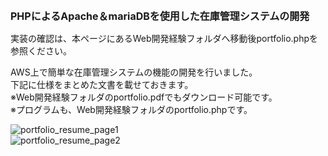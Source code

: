 <!DOCTYPE html>
<html lang="ja">
  <head>
    <meta charset="UTF-8">
  </head>
  <body>
    <h1 style="font-size: 16px">PHPによるApache＆mariaDBを使用した在庫管理システムの開発</h1>
    <p>実装の確認は、本ページにあるWeb開発経験フォルダへ移動後portfolio.phpを参照ください。</p>
    <p>AWS上で簡単な在庫管理システムの機能の開発を行いました。<br>
    下記に仕様をまとめた文書を載せておきます。<br>
    ※Web開発経験フォルダのportfolio.pdfでもダウンロード可能です。<br>
    ※プログラムも、Web開発経験フォルダのportfolio.phpです。</p>
    
    
 ![portfolio_resume_page1](https://user-images.githubusercontent.com/67217703/129176334-377e8662-aa0c-497e-881e-624e610b1a7d.png)
 <br>
 ![portfolio_resume_page2](https://user-images.githubusercontent.com/67217703/129176364-6605c952-f512-446a-a61e-363acf80cdfd.png)
  </body>
</html>
